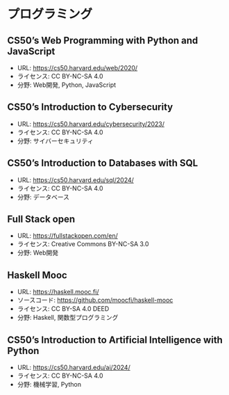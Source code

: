 # プログラミング

## CS50’s Web Programming with Python and JavaScript

* URL: <https://cs50.harvard.edu/web/2020/>
* ライセンス: CC BY-NC-SA 4.0
* 分野: Web開発, Python, JavaScript

## CS50’s Introduction to Cybersecurity

* URL: <https://cs50.harvard.edu/cybersecurity/2023/>
* ライセンス: CC BY-NC-SA 4.0
* 分野: サイバーセキュリティ

## CS50’s Introduction to Databases with SQL

* URL: <https://cs50.harvard.edu/sql/2024/>
* ライセンス: CC BY-NC-SA 4.0
* 分野: データベース

## Full Stack open

* URL: <https://fullstackopen.com/en/>
* ライセンス: Creative Commons BY-NC-SA 3.0
* 分野: Web開発

## Haskell Mooc

* URL: <https://haskell.mooc.fi/>
* ソースコード: <https://github.com/moocfi/haskell-mooc>
* ライセンス: CC BY-SA 4.0 DEED
* 分野: Haskell, 関数型プログラミング

## CS50’s Introduction to Artificial Intelligence with Python

* URL: <https://cs50.harvard.edu/ai/2024/>
* ライセンス: CC BY-NC-SA 4.0
* 分野: 機械学習, Python